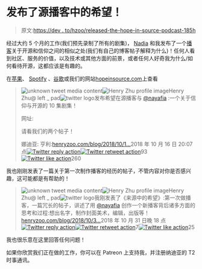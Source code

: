 # 发布了源播客中的希望！

> 原文:[https://dev . to/hzoo/released-the-hope-in-source-podcast-185h](https://dev.to/hzoo/released-the-hope-in-source-podcast-185h)

经过大约 5 个月的工作(我们预先录制了所有的剧集)， [Nadia](https://twitter.com/nayafia) 和我发布了一个[播客](https://hopeinsource.com/)关于开源和信仰之间的相似之处(我们有自己的博客帖子解释为什么)！任何人看到社区、服务的价值，以及技术或其他方面的前景，或者任何人好奇我为什么/如何看待开源，这都应该是有趣的。

在[苹果](https://itunes.apple.com/us/podcast/hope-in-source/id1437677655?mt=2)、 [Spotify](https://open.spotify.com/show/5EXwiyKzPrrucncKyrHy0B) 、[谷歌](https://www.google.com/podcasts?feed=aHR0cHM6Ly9yc3Muc2ltcGxlY2FzdC5jb20vcG9kY2FzdHMvNzA0OS9yc3M%3D)或我们的网站[hopeinsource.com](https://hopeinsource.com/)上查看

> ![unknown tweet media content](../Images/6b92c6206f1304e74cfed4947226bdfe.png)![Henry Zhu profile image](../Images/e41e3d39e729a71d633b97dba4b5c9d3.png)Henry Zhu@ left _ pad![twitter logo](../Images/65e26e35707d96169ec8af6b3cbf2003.png)发布希望在源播客与 [@nayafia](https://twitter.com/nayafia) :一个关于信仰与开源的 10 集剧集！
> 
> 网址:
> 
> 请看我们的两个帖子！
> 
> 娜迪亚:
> 亨利:[henryzoo.com/blog/2018/10/1…](https://t.co/tgk6dQKtOB)2018 年 10 月 16 日 20:07 点[![Twitter reply action](../Images/e5d6036ea29f7fc2ceecadd7806ec22d.png)](https://twitter.com/intent/tweet?in_reply_to=1052290013059153920)[![Twitter retweet action](../Images/045a8cb35300a0b869b6787434707687.png)](https://twitter.com/intent/retweet?tweet_id=1052290013059153920)93[![Twitter like action](../Images/1bf915c7b46baf6310d9eb9b48e72a89.png)](https://twitter.com/intent/like?tweet_id=1052290013059153920)260

我也刚刚发表了一篇关于第一次制作播客的经历的帖子，不管内容对你是否感兴趣，这可能都是有帮助的！

> ![unknown tweet media content](../Images/04d9457032b248fa5994ef2d4cf742d1.png)![Henry Zhu profile image](../Images/e41e3d39e729a71d633b97dba4b5c9d3.png)Henry Zhu@ left _ pad![twitter logo](../Images/65e26e35707d96169ec8af6b3cbf2003.png)我刚发表了《来源中的希望》:第一次做播客，一篇冗长的帖子，讲述了用 [@nayafia](https://twitter.com/nayafia) 创作一个新播客背后诸多方面的思考和过程:想出名字，制作封面美术，编辑，出版等！[henryzoo.com/blog/2018/10/3…](https://t.co/f1oOg7XFpK)2018 年 10 月 31 日晚 18 点[![Twitter reply action](../Images/e5d6036ea29f7fc2ceecadd7806ec22d.png)](https://twitter.com/intent/tweet?in_reply_to=1057693724275326976)[![Twitter retweet action](../Images/045a8cb35300a0b869b6787434707687.png)](https://twitter.com/intent/retweet?tweet_id=1057693724275326976)7[![Twitter like action](../Images/1bf915c7b46baf6310d9eb9b48e72a89.png)](https://twitter.com/intent/like?tweet_id=1057693724275326976)25

我也很乐意在这里回答任何问题！

如果你欣赏我们正在做的工作，你可以在 Patreon 上支持我，并注册纳迪亚的 T2 时事通讯。